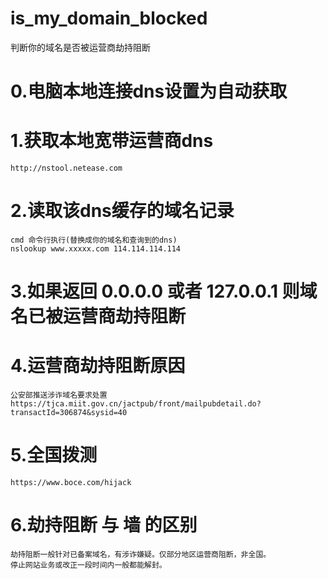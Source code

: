 # is_my_domain_blocked
判断你的域名是否被运营商劫持阻断

# 0.电脑本地连接dns设置为自动获取

# 1.获取本地宽带运营商dns
```
http://nstool.netease.com
```

# 2.读取该dns缓存的域名记录
```
cmd 命令行执行(替换成你的域名和查询到的dns)
nslookup www.xxxxx.com 114.114.114.114
```

# 3.如果返回 0.0.0.0 或者 127.0.0.1 则域名已被运营商劫持阻断

# 4.运营商劫持阻断原因
```
公安部推送涉诈域名要求处置
https://tjca.miit.gov.cn/jactpub/front/mailpubdetail.do?transactId=306874&sysid=40
```

# 5.全国拨测
```
https://www.boce.com/hijack
```

# 6.劫持阻断 与 墙 的区别
```
劫持阻断一般针对已备案域名，有涉诈嫌疑。仅部分地区运营商阻断，非全国。
停止网站业务或改正一段时间内一般都能解封。
```
